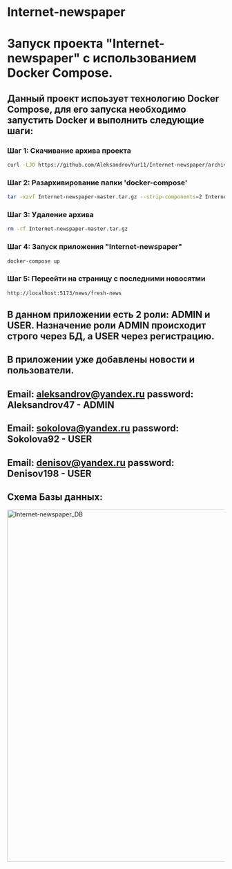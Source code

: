 # Internet-newspaper

# Запуск проекта "Internet-newspaper" с использованием Docker Compose.

## Данный проект испоьзует технологию Docker Compose, для его запуска необходимо запустить Docker и выполнить следующие шаги:

### Шаг 1: Скачивание архива проекта

```bash
curl -LJO https://github.com/AleksandrovYur11/Internet-newspaper/archive/refs/heads/master.tar.gz
```

### Шаг 2: Разархивирование папки 'docker-compose'

```bash
tar -xzvf Internet-newspaper-master.tar.gz --strip-components=2 Internet-newspaper-master/docker-compose
```

### Шаг 3: Удаление архива

```bash
rm -rf Internet-newspaper-master.tar.gz
```

### Шаг 4: Запуск приложения "Internet-newspaper"

```bash
docker-compose up
```

### Шаг 5: Переейти на страницу с последними новосятми

```bash
http://localhost:5173/news/fresh-news
```

## В данном приложении есть 2 роли: АDMIN и USER. Назначение роли ADMIN происходит строго через БД, а USER через регистрацию.

## В приложении уже добавлены новости и пользователи.

## Email: aleksandrov@yandex.ru password: Aleksandrov47 - ADMIN

## Email: sokolova@yandex.ru password: Sokolova92 - USER

## Email: denisov@yandex.ru password: Denisov198 - USER
## Схема Базы данных:
<img width="815" alt="Internet-newspaper_DB" src="https://github.com/AleksandrovYur11/Internet-newspaper/assets/107943033/9d785046-c090-4d17-b91f-713a7546096d">

